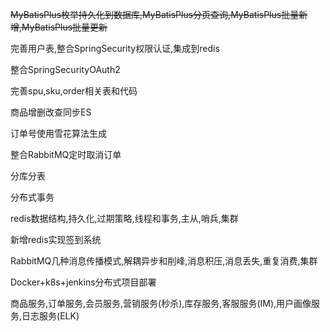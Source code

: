 
~~MyBatisPlus枚举持久化到数据库,MyBatisPlus分页查询,MyBatisPlus批量新增,MyBatisPlus批量更新~~

完善用户表,整合SpringSecurity权限认证,集成到redis

整合SpringSecurityOAuth2

完善spu,sku,order相关表和代码

商品增删改查同步ES

订单号使用雪花算法生成

整合RabbitMQ定时取消订单

分库分表

分布式事务

redis数据结构,持久化,过期策略,线程和事务,主从,哨兵,集群

新增redis实现签到系统

RabbitMQ几种消息传播模式,解耦异步和削峰,消息积压,消息丢失,重复消费,集群

Docker+k8s+jenkins分布式项目部署

商品服务,订单服务,会员服务,营销服务(秒杀),库存服务,客服服务(IM),用户画像服务,日志服务(ELK)



